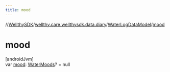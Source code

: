 ```yaml
---
title: mood
---
```

//[WellthySDK](../../../index.html)/[wellthy.care.wellthysdk.data.diary](../index.html)/[WaterLogDataModel](index.html)/[mood](mood.html)



# mood



[androidJvm]\
var [mood](mood.html): [WaterMoods](../-water-moods/index.html)? = null




